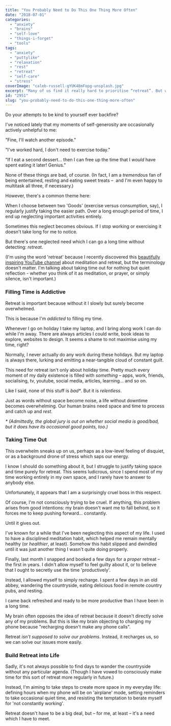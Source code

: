 ```yaml
---
title: "You Probably Need to Do This One Thing More Often"
date: "2018-07-01"
categories: 
  - "anxiety"
  - "brains"
  - "self-love"
  - "things-i-forget"
  - "tools"
tags: 
  - "anxiety"
  - "puttylike"
  - "relaxation"
  - "rest"
  - "retreat"
  - "self-care"
  - "stress"
coverImage: "caleb-russell-gYUK48mFopg-unsplash.jpg"
excerpt: "Many of us find it really hard to prioritise “retreat”. But we should!"
id: "2951"
slug: "you-probably-need-to-do-this-one-thing-more-often"
---
```


Do your attempts to be kind to yourself ever backfire?

I've noticed lately that my moments of self-generosity are occasionally actively unhelpful to me:

<!--more-->

"Fine, I'll watch another episode."

"I've worked hard, I don't need to exercise today."

"If I eat a second dessert… then I can free up the time that I _would_ have spent eating it later! Genius."

None of these things are bad, of course. (In fact, I am a _tremendous_ fan of being entertained, resting and eating sweet treats –  and I'm even happy to multitask all three, if necessary.)

However, there's a common theme here:

When I choose between two 'Goods' (exercise versus consumption, say), I regularly justify taking the easier path. Over a long enough period of time, I end up neglecting important activities entirely.

Sometimes this neglect becomes obvious. If I stop working or exercising it doesn't take long for me to notice.

But there's one neglected need which I can go a long time without detecting: _retreat_.

(I'm using the word 'retreat' because I recently discovered this [beautifully inspiring YouTube channel](https://www.youtube.com/watch?v=isFxymqPpTI) about meditation and retreat, but the terminology doesn't matter. I'm talking about taking time out for nothing but quiet reflection - whether you think of it as meditation, or prayer, or simply silence, isn't important.)

### Filling Time is Addictive

Retreat is important because without it I slowly but surely become overwhelmed.

This is because I'm _addicted_ to filling my time.

Whenever I go on holiday I take my laptop, and I bring along work I can do while I'm away. There are always articles I could write, book ideas to explore, websites to design. It seems a shame to not maximise using my time, right?

Normally, I never actually do any work during these holidays. But my laptop is always there, lurking and emitting a near-tangible cloud of constant guilt.

This need for retreat isn't only about holiday time. Pretty much every moment of my daily existence is filled with _something_ – apps, work, friends, socialising, tv, youtube, social media, articles, learning… and so on.

Like I said, none of this stuff is _bad\*_. But it is _relentless_.

Just as words without space become noise, a life without downtime becomes overwhelming. Our human brains need space and time to process and catch up and _rest_.

_\* (Admittedly, the global jury is out on whether social media is good/bad, but it does have its occasional good points, too.)_

### Taking Time Out

This overwhelm sneaks up on us, perhaps as a low-level feeling of disquiet, or as a background drone of stress which saps our energy.

I know I should do something about it, but I struggle to justify taking space and time purely for retreat. This seems ludicrous, since I spend most of my time working entirely in my own space, and I rarely have to answer to anybody else.

Unfortunately, it appears that I am a surprisingly cruel boss in this respect.

Of course, I'm not consciously trying to be cruel. If anything, this problem arises from good intentions: my brain doesn't want me to fall behind, so it forces me to keep pushing forward… constantly.

Until it gives out.

I've known for a while that I've been neglecting this aspect of my life. I used to have a disciplined meditation habit, which helped me remain mentally healthy (or _healthier_, at least). Somehow this habit slipped and dwindled until it was just another thing I wasn't quite doing properly.

Finally, last month I snapped and booked a few days for a _proper_ retreat – the first in years. I didn't allow myself to feel guilty about it, or to believe that I ought to secretly use the time 'productively'.

Instead, I allowed myself to simply recharge. I spent a few days in an old abbey, wandering the countryside, eating delicious food in remote country pubs, and resting.

I came back refreshed and ready to be more productive than I have been in a long time.

My brain often opposes the idea of retreat because it doesn't directly solve any of my problems. But this is like my brain objecting to charging my phone because "recharging doesn't make any phone calls".

Retreat _isn't supposed to solve our problems_. Instead, it recharges us, so we can solve our issues more easily.

### Build Retreat into Life

Sadly, it's not always possible to find days to wander the countryside without any particular agenda. (Though I have vowed to consciously make time for this sort of retreat more regularly in future.)

Instead, I'm aiming to take steps to create more space in my everyday life: defining hours when my phone will be on 'airplane' mode, setting reminders to take occasional quiet time, and resisting the temptation to berate myself for 'not constantly working'.

Retreat doesn't have to be a big deal, but – for me, at least – it's a need which I have to meet.
